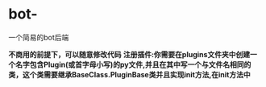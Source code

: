 # bot-
一个简易的bot后端

**不商用的前提下，可以随意修改代码**
**注册插件:你需要在plugins文件夹中创建一个名字包含Plugin(或首字母小写)的py文件,并且在其中写一个与文件名相同的类，这个类需要继承BaseClass.PluginBase类并且实现init方法,在init方法中**
